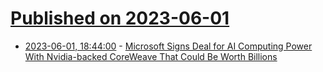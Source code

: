 # [Published on 2023-06-01](index.md)

* [2023-06-01, 18:44:00](https://slashdot.org/story/23/06/01/1844229/microsoft-signs-deal-for-ai-computing-power-with-nvidia-backed-coreweave-that-could-be-worth-billions?utm_source=rss1.0mainlinkanon&utm_medium=feed) - [Microsoft Signs Deal for AI Computing Power With Nvidia-backed CoreWeave That Could Be Worth Billions](https://slashdot.org/story/23/06/01/1844229/microsoft-signs-deal-for-ai-computing-power-with-nvidia-backed-coreweave-that-could-be-worth-billions?utm_source=rss1.0mainlinkanon&utm_medium=feed)

